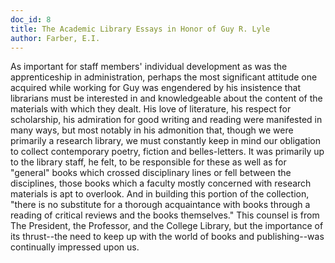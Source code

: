 ```yaml
---
doc_id: 8
title: The Academic Library Essays in Honor of Guy R. Lyle
author: Farber, E.I.
---
```


As important for staff members' individual development
as was the apprenticeship in administration, perhaps the most
significant attitude one acquired while working for
Guy was engendered by his insistence that librarians must
be interested in and knowledgeable about the content of the
materials with which they dealt.  His love of literature, his
respect for scholarship, his admiration for good writing and
reading were manifested in many ways, but most notably in
his admonition that, though we were primarily a research
library, we must constantly keep in mind our obligation to
collect contemporary poetry, fiction and belles-letters.  It
was primarily up to the library staff, he felt, to be
responsible for these as well as for "general" books which crossed
disciplinary lines or fell between the disciplines, those books
which a faculty mostly concerned with research materials is
apt to overlook.  And in building this portion of the collection,
"there is no substitute for a thorough acquaintance with
books through a reading of critical reviews and the books
themselves."  This counsel is from The President, the Professor,
and the College Library, but the importance of its thrust--the
need to keep up with the world of books and publishing--was
continually impressed upon us.